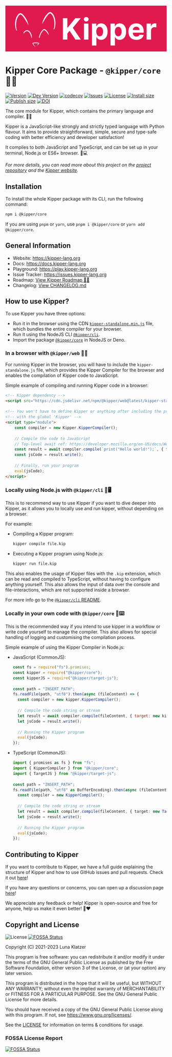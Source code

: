 ![](https://github.com/Kipper-Lang/Kipper/raw/main/img/Kipper-Logo-with-head.png)

# Kipper Core Package - `@kipper/core` 🦊✨

[![Version](https://img.shields.io/npm/v/@kipper/core?label=npm%20stable&color=%23cd2620&logo=npm)](https://npmjs.org/package/kipper)
[![Dev Version](https://img.shields.io/github/v/tag/Kipper-Lang/Kipper?include_prereleases&label=dev&logo=github&sort=semver)](https://github.com/Kipper-Lang/Kipper/tags)
[![codecov](https://codecov.io/gh/Kipper-Lang/Kipper/branch/main/graph/badge.svg?token=S4RQT7X3YP)](https://codecov.io/gh/Kipper-Lang/Kipper)
[![Issues](https://img.shields.io/github/issues/Kipper-Lang/Kipper)](https://github.com/Kipper-Lang/Kipper/issues)
[![License](https://img.shields.io/github/license/Kipper-Lang/Kipper?color=cyan)](https://github.com/Kipper-Lang/Kipper/blob/main/LICENSE)
[![Install size](https://packagephobia.com/badge?p=@kipper/core)](https://packagephobia.com/result?p=@kipper/core)
[![Publish size](https://badgen.net/packagephobia/publish/@kipper/core)](https://packagephobia.com/result?p=@kipper/core)
[![DOI](https://zenodo.org/badge/411260595.svg)](https://zenodo.org/badge/latestdoi/411260595)

The core module for Kipper, which contains the primary language and compiler. 🦊✨

Kipper is a JavaScript-like strongly and strictly typed language with Python flavour. It aims to provide
straightforward, simple, secure and type-safe coding with better efficiency and developer satisfaction!

It compiles to both JavaScript and TypeScript, and can be set up in your terminal, Node.js or ES6+ browser. 🦊💻

_For more details, you can read more about this project on the [project repository](https://github.com/Kipper-Lang/Kipper)
and the [Kipper website](https://kipper-lang.org)._

## Installation

To install the whole Kipper package with its CLI, run the following command:

```bash
npm i @kipper/core
```

If you are using `pnpm` or `yarn`, use `pnpm i @kipper/core` or `yarn add @kipper/core`.

## General Information

- Website: https://kipper-lang.org
- Docs: https://docs.kipper-lang.org
- Playground: https://play.kipper-lang.org
- Issue Tracker: https://issues.kipper-lang.org
- Roadmap: [View Kipper Roadmap 🦊🚧](https://github.com/Kipper-Lang/Kipper/discussions/139)
- Changelog: [View CHANGELOG.md](https://github.com/Kipper-Lang/Kipper/blob/main/CHANGELOG.md)

## How to use Kipper?

To use Kipper you have three options:

- Run it in the browser using the
  CDN [`kipper-standalone.min.js`](https://cdn.jsdelivr.net/npm/@kipper/web@latest/kipper-standalone.min.js) file, which
  bundles the entire compiler
  for your browser.
- Run it using the NodeJS CLI [`@kipper/cli`](https://www.npmjs.com/package/@kipper/cli).
- Import the package [`@kipper/core`](https://www.npmjs.com/package/@kipper/core) in NodeJS or Deno.

### In a browser with `@kipper/web` 🦊🌐

For running Kipper in the browser, you will have to include the `kipper-standalone.js` file, which
provides the Kipper Compiler for the browser and enables the compilation of Kipper code to JavaScript.

Simple example of compiling and running Kipper code in a browser:

```html
<!-- Kipper dependency -->
<script src="https://cdn.jsdelivr.net/npm/@kipper/web@latest/kipper-standalone.min.js"></script>

<!-- You won't have to define Kipper or anything after including the previous file. It will be defined per default  -->
<!-- with the global 'Kipper' -->
<script type="module">
	const compiler = new Kipper.KipperCompiler();

	// Compile the code to JavaScript
	// Top-level await ref: https://developer.mozilla.org/en-US/docs/Web/JavaScript/Reference/Operators/await#top_level_await
	const result = await compiler.compile(`print("Hello world!");`, { target: new KipperJS.TargetJS() });
	const jsCode = result.write();

	// Finally, run your program
	eval(jsCode);
</script>
```

### Locally using Node.js with `@kipper/cli` 🦊🖥️

This is to recommend way to use Kipper if you want to dive deeper into Kipper, as it allows you to locally use and run
kipper, without depending on a browser.

For example:

- Compiling a Kipper program:
  ```bash
  kipper compile file.kip
  ```
- Executing a Kipper program using Node.js:
  ```bash
  kipper run file.kip
  ```

This also enables the usage of Kipper files with the `.kip` extension, which can be read and compiled to TypeScript,
without having to configure anything yourself. This also allows the input of data over the
console and file-interactions, which are not supported inside a browser.

For more info go to the [`@kipper/cli` README](https://github.com/Kipper-Lang/Kipper/blob/main/kipper/cli/README.md).

### Locally in your own code with `@kipper/core` 🦊⌨️

This is the recommended way if you intend to use kipper in a workflow or write code yourself to manage
the compiler. This also allows for special handling of logging and customising the compilation process.

Simple example of using the Kipper Compiler in Node.js:

- JavaScript (CommonJS):

  ```js
  const fs = require("fs").promises;
  const kipper = require("@kipper/core");
  const kipperJS = require("@kipper/target-js");

  const path = "INSERT_PATH";
  fs.readFile(path, "utf8").then(async (fileContent) => {
  	const compiler = new kipper.KipperCompiler();

  	// Compile the code string or stream
  	let result = await compiler.compile(fileContent, { target: new kipperJS.TargetJS() });
  	let jsCode = result.write();

  	// Running the Kipper program
  	eval(jsCode);
  });
  ```

- TypeScript (CommonJS):

  ```ts
  import { promises as fs } from "fs";
  import { KipperCompiler } from "@kipper/core";
  import { TargetJS } from "@kipper/target-js";

  const path = "INSERT_PATH";
  fs.readFile(path, "utf8" as BufferEncoding).then(async (fileContent: string) => {
  	const compiler = new KipperCompiler();

  	// Compile the code string or stream
  	let result = await compiler.compile(fileContent, { target: new TargetJS() });
  	let jsCode = result.write();

  	// Running the Kipper program
  	eval(jsCode);
  });
  ```

## Contributing to Kipper

If you want to contribute to Kipper, we have a full guide explaining the structure of Kipper and how to use GitHub
issues and pull requests. Check it out [here](https://github.com/Kipper-Lang/Kipper/blob/main/CONTRIBUTING.md)!

If you have any questions or concerns, you can open up a discussion page [here](https://github.com/Kipper-Lang/Kipper/discussions)!

We appreciate any feedback or help! Kipper is open-source and free for anyone, help us make it even better! 🦊❤️

## Copyright and License

![License](https://img.shields.io/github/license/Kipper-Lang/Kipper?color=cyan)
[![FOSSA Status](https://app.fossa.com/api/projects/git%2Bgithub.com%2FLuna-Klatzer%2FKipper.svg?type=shield)](https://app.fossa.com/projects/git%2Bgithub.com%2FLuna-Klatzer%2FKipper?ref=badge_shield)

Copyright (C) 2021-2023 Luna Klatzer

This program is free software: you can redistribute it and/or modify it under
the terms of the GNU General Public License as published by the Free Software
Foundation, either version 3 of the License, or
(at your option) any later version.

This program is distributed in the hope that it will be useful, but WITHOUT ANY
WARRANTY; without even the implied warranty of MERCHANTABILITY or FITNESS FOR A
PARTICULAR PURPOSE. See the GNU General Public License for more details.

You should have received a copy of the GNU General Public License along with
this program. If not, see <https://www.gnu.org/licenses/>.

See the [LICENSE](https://raw.githubusercontent.com/Kipper-Lang/Kipper/main/LICENSE)
for information on terms & conditions for usage.

### FOSSA License Report

[![FOSSA Status](https://app.fossa.com/api/projects/git%2Bgithub.com%2FLuna-Klatzer%2FKipper.svg?type=large)](https://app.fossa.com/projects/git%2Bgithub.com%2FLuna-Klatzer%2FKipper?ref=badge_large)
